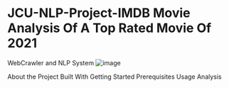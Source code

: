 # JCU-NLP-Project-IMDB Movie Analysis Of A Top Rated Movie Of 2021
WebCrawler and NLP System
![image](https://user-images.githubusercontent.com/87300786/145681378-6a636912-e9fe-4164-bf26-f388b2234d63.png)


About the Project
Built With
Getting Started
Prerequisites
Usage
Analysis

